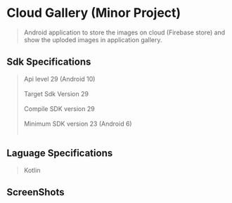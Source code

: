 # Cloud Gallery (Minor Project)
> Android application to store the images on cloud (Firebase store) and show the uploded images in application gallery.

## Sdk Specifications
> Api level 29 (Android 10)</br></br>
> Target Sdk Version 29</br></br>
> Compile SDK version 29</br></br>
> Minimum SDK version 23 (Android 6)</br></br>

## Laguage Specifications
> Kotlin

## ScreenShots
